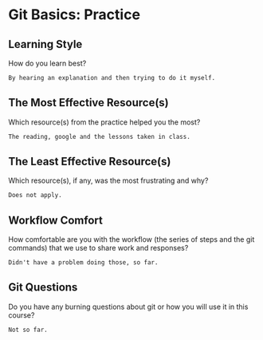 # Git Basics: Practice

## Learning Style

How do you learn best?

```md
By hearing an explanation and then trying to do it myself.
```

## The Most Effective Resource(s)

Which resource(s) from the practice helped you the most?

```md
The reading, google and the lessons taken in class.
```

## The Least Effective Resource(s)

Which resource(s), if any, was the most frustrating and why?

```md
Does not apply.
```

## Workflow Comfort

How comfortable are you with the workflow (the series of steps and the git
commands) that we use to share work and responses?

```md
Didn't have a problem doing those, so far.
```

## Git Questions

Do you have any burning questions about git or how you will use it in this
course?

```md
Not so far.
```
